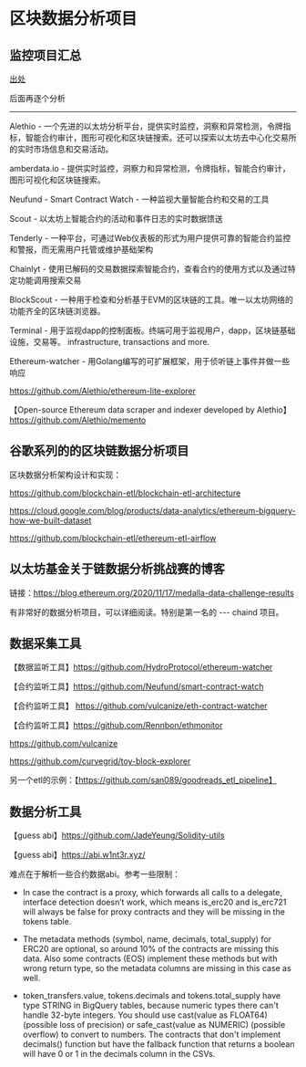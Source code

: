 # 区块数据分析项目

## 监控项目汇总
[出处](https://github.com/ConsenSys/ethereum-developer-tools-list/blob/master/README_Chinese.md#%E7%9B%91%E6%8E%A7%E6%96%B9%E5%BC%8F)

后面再逐个分析

---
Alethio - 一个先进的以太坊分析平台，提供实时监控，洞察和异常检测，令牌指标，智能合约审计，图形可视化和区块链搜索。还可以探索以太坊去中心化交易所的实时市场信息和交易活动。

amberdata.io - 提供实时监控，洞察力和异常检测，令牌指标，智能合约审计，图形可视化和区块链搜索。

Neufund - Smart Contract Watch - 一种监视大量智能合约和交易的工具

Scout - 以太坊上智能合约的活动和事件日志的实时数据馈送

Tenderly - 一种平台，可通过Web仪表板的形式为用户提供可靠的智能合约监控和警报，而无需用户托管或维护基础架构

Chainlyt - 使用已解码的交易数据探索智能合约，查看合约的使用方式以及通过特定功能调用搜索交易

BlockScout - 一种用于检查和分析基于EVM的区块链的工具。唯一以太坊网络的功能齐全的区块链浏览器。

Terminal - 用于监视dapp的控制面板。终端可用于监视用户，dapp，区块链基础设施，交易等。 infrastructure, transactions and more.

Ethereum-watcher - 用Golang编写的可扩展框架，用于侦听链上事件并做一些响应


https://github.com/Alethio/ethereum-lite-explorer

【Open-source Ethereum data scraper and indexer developed by Alethio】
https://github.com/Alethio/memento

## 谷歌系列的的区块链数据分析项目

区块数据分析架构设计和实现：

https://github.com/blockchain-etl/blockchain-etl-architecture

https://cloud.google.com/blog/products/data-analytics/ethereum-bigquery-how-we-built-dataset

https://github.com/blockchain-etl/ethereum-etl-airflow

## 以太坊基金关于链数据分析挑战赛的博客

链接：https://blog.ethereum.org/2020/11/17/medalla-data-challenge-results

有非常好的数据分析项目，可以详细阅读。特别是第一名的 --- chaind 项目。


## 数据采集工具
【数据监听工具】https://github.com/HydroProtocol/ethereum-watcher

【合约监听工具】https://github.com/Neufund/smart-contract-watch

【合约监听工具】 https://github.com/vulcanize/eth-contract-watcher

【合约监听工具】https://github.com/Rennbon/ethmonitor

https://github.com/vulcanize

https://github.com/curvegrid/toy-block-explorer

另一个etl的示例：【https://github.com/san089/goodreads_etl_pipeline】

## 数据分析工具

【guess abi】https://github.com/JadeYeung/Solidity-utils

【guess abi】https://abi.w1nt3r.xyz/

难点在于解析一些合约数据abi。参考一些限制：
- In case the contract is a proxy, which forwards all calls to a delegate, interface detection doesn’t work, which means is_erc20 and is_erc721 will always be false for proxy contracts and they will be missing in the tokens table.

- The metadata methods (symbol, name, decimals, total_supply) for ERC20 are optional, so around 10% of the contracts are missing this data. Also some contracts (EOS) implement these methods but with wrong return type, so the metadata columns are missing in this case as well.

- token_transfers.value, tokens.decimals and tokens.total_supply have type STRING in BigQuery tables, because numeric types there can't handle 32-byte integers. You should use cast(value as FLOAT64) (possible loss of precision) or safe_cast(value as NUMERIC) (possible overflow) to convert to numbers.
The contracts that don't implement decimals() function but have the fallback function that returns a boolean will have 0 or 1 in the decimals column in the CSVs.